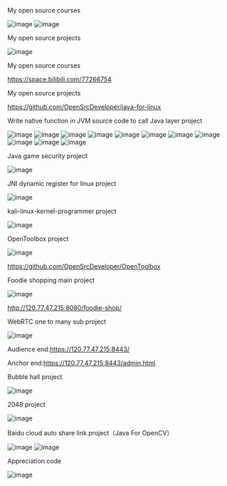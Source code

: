 My open source courses

![image](https://github.com/OpenSrcDeveloper/java-for-linux/blob/master/image/bilibili.png)
![image](https://github.com/OpenSrcDeveloper/java-for-linux/blob/master/image/OpenCourse.jpeg)

My open source projects

![image](https://github.com/OpenSrcDeveloper/java-for-linux/blob/master/image/OpenProject.jpeg)

My open source courses

<https://space.bilibili.com/77266754>

My open source projects

<https://github.com/OpenSrcDeveloper/java-for-linux>

Write native function in JVM source code to call Java layer project

![image](https://github.com/OpenSrcDeveloper/java-for-linux/blob/master/image/jvm-library-extend-01.png)
![image](https://github.com/OpenSrcDeveloper/java-for-linux/blob/master/image/jvm-library-extend-02.png)
![image](https://github.com/OpenSrcDeveloper/java-for-linux/blob/master/image/jvm-library-extend-03.png)
![image](https://github.com/OpenSrcDeveloper/java-for-linux/blob/master/image/jvm-library-extend-04.png)
![image](https://github.com/OpenSrcDeveloper/java-for-linux/blob/master/image/jvm-library-extend-05.png)
![image](https://github.com/OpenSrcDeveloper/java-for-linux/blob/master/image/jvm-library-extend-06.png)
![image](https://github.com/OpenSrcDeveloper/java-for-linux/blob/master/image/jvm-library-extend-07.png)
![image](https://github.com/OpenSrcDeveloper/java-for-linux/blob/master/image/jvm-library-extend-08.png)
![image](https://github.com/OpenSrcDeveloper/java-for-linux/blob/master/image/jvm-library-extend-09.png)
![image](https://github.com/OpenSrcDeveloper/java-for-linux/blob/master/image/jvm-library-extend-10.png)
![image](https://github.com/OpenSrcDeveloper/java-for-linux/blob/master/image/jvm-library-extend-11.png)

Java game security project

![image](https://github.com/OpenSrcDeveloper/java-for-linux/blob/master/image/java-game-security.png)

JNI dynamic register for linux project

![image](https://github.com/OpenSrcDeveloper/java-for-linux/blob/master/image/jni-dynamic-register-for-linux.png)

kali-linux-kernel-programmer project

![image](https://github.com/OpenSrcDeveloper/java-for-linux/blob/master/image/kali-linux-kernel-programmer.png)

OpenToolbox project

![image](https://github.com/OpenSrcDeveloper/java-for-linux/blob/master/image/OpenToolbox.jpg)

<https://github.com/OpenSrcDeveloper/OpenToolbox>

Foodie shopping main project 

![image](https://github.com/OpenSrcDeveloper/java-for-linux/blob/master/image/FoodieShopping.png)

<http://120.77.47.215:8080/foodie-shop/>

WebRTC one to many sub project

![image](https://github.com/OpenSrcDeveloper/java-for-linux/blob/master/image/WebRTC.png)

Audience end:<https://120.77.47.215:8443/>

Anchor end:<https://120.77.47.215:8443/admin.html>

Bubble hall project

![image](https://github.com/OpenSrcDeveloper/java-for-linux/blob/master/image/bubble-hall.png)

2048 project

![image](https://github.com/OpenSrcDeveloper/java-for-linux/blob/master/image/2048.png)

Baidu cloud auto share link project（Java For OpenCV）

![image](https://github.com/OpenSrcDeveloper/java-for-linux/blob/master/image/baidu-cloud-auto-share-link.png)
![image](https://github.com/OpenSrcDeveloper/java-for-linux/blob/master/image/baidu-cloud-auto-share-link-02.png)

Appreciation code

![image](https://github.com/OpenSrcDeveloper/java-for-linux/blob/master/image/赞赏码.png)